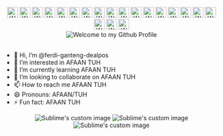 <div align="center">
  <img src="https://i.postimg.cc/LXLjzS35/2223123-removebg-preview-1.png" 
       style="width: 25px; height: auto;" 
       alt="Welcome to my Github Profile" />
  <img src="https://i.postimg.cc/LXLjzS35/2223123-removebg-preview-1.png" 
       style="width: 25px; height: auto;" 
       alt="Welcome to my Github Profile" />
  <img src="https://i.postimg.cc/LXLjzS35/2223123-removebg-preview-1.png" 
       style="width: 25px; height: auto;" 
       alt="Welcome to my Github Profile" />
  <img src="https://i.postimg.cc/LXLjzS35/2223123-removebg-preview-1.png" 
       style="width: 25px; height: auto;" 
       alt="Welcome to my Github Profile" />
  <img src="https://i.postimg.cc/LXLjzS35/2223123-removebg-preview-1.png" 
       style="width: 25px; height: auto;" 
       alt="Welcome to my Github Profile" />
  <img src="https://i.postimg.cc/LXLjzS35/2223123-removebg-preview-1.png" 
       style="width: 25px; height: auto;" 
       alt="Welcome to my Github Profile" />
  <img src="https://i.postimg.cc/LXLjzS35/2223123-removebg-preview-1.png" 
       style="width: 25px; height: auto;" 
       alt="Welcome to my Github Profile" />
  <img src="https://i.postimg.cc/LXLjzS35/2223123-removebg-preview-1.png" 
       style="width: 25px; height: auto;" 
       alt="Welcome to my Github Profile" />
  <img src="https://i.postimg.cc/LXLjzS35/2223123-removebg-preview-1.png" 
       style="width: 25px; height: auto;" 
       alt="Welcome to my Github Profile" />
  <img src="https://i.postimg.cc/LXLjzS35/2223123-removebg-preview-1.png" 
       style="width: 25px; height: auto;" 
       alt="Welcome to my Github Profile" />
  <img src="https://i.postimg.cc/LXLjzS35/2223123-removebg-preview-1.png" 
       style="width: 25px; height: auto;" 
       alt="Welcome to my Github Profile" />
  <img src="https://i.postimg.cc/LXLjzS35/2223123-removebg-preview-1.png" 
       style="width: 25px; height: auto;" 
       alt="Welcome to my Github Profile" />
  <img src="https://i.postimg.cc/LXLjzS35/2223123-removebg-preview-1.png" 
       style="width: 25px; height: auto;" 
       alt="Welcome to my Github Profile" />
  <img src="https://i.postimg.cc/LXLjzS35/2223123-removebg-preview-1.png" 
       style="width: 25px; height: auto;" 
       alt="Welcome to my Github Profile" />
  <img src="https://i.postimg.cc/LXLjzS35/2223123-removebg-preview-1.png" 
       style="width: 25px; height: auto;" 
       alt="Welcome to my Github Profile" />
  <img src="https://i.postimg.cc/LXLjzS35/2223123-removebg-preview-1.png" 
       style="width: 25px; height: auto;" 
       alt="Welcome to my Github Profile" />
  <img src="https://i.postimg.cc/LXLjzS35/2223123-removebg-preview-1.png" 
       style="width: 25px; height: auto;" 
       alt="Welcome to my Github Profile" />
  <img src="https://i.postimg.cc/LXLjzS35/2223123-removebg-preview-1.png" 
       style="width: 25px; height: auto;" 
       alt="Welcome to my Github Profile" />
  <img src="https://i.postimg.cc/LXLjzS35/2223123-removebg-preview-1.png" 
       style="width: 25px; height: auto;" 
       alt="Welcome to my Github Profile" />
  <img src="https://i.postimg.cc/LXLjzS35/2223123-removebg-preview-1.png" 
       style="width: 25px; height: auto;" 
       alt="Welcome to my Github Profile" />
</div>

<div align="center">
  <img src="https://github.com/BrunnerLivio/brunnerlivio/blob/master/images/welcome.png?raw=true" style="max-width: 100%;" alt="Welcome to my Github Profile" />
  <br />
  <br />
</div>

- 👋 Hi, I’m @ferdi-ganteng-dealpos
- 👀 I’m interested in AFAAN TUH
- 🌱 I’m currently learning AFAAN TUH
- 💞️ I’m looking to collaborate on AFAAN TUH
- 📫 How to reach me AFAAN TUH
- 😄 Pronouns: AFAAN/TUH
- ⚡ Fun fact: AFAAN TUH

<p align="center">
  <img src="https://i.postimg.cc/Dw9n43j8/3dgifmaker02246.gif" alt="Sublime's custom image"/>
  <img src="https://i.postimg.cc/JhCC4c0X/3dgifmaker33391.gif" alt="Sublime's custom image"/>
  <img src="https://i.postimg.cc/FR9t0rjs/3dgifmaker51336.gif" alt="Sublime's custom image"/>
</p>


<!---
ferdi-ganteng-dealpos/ferdi-ganteng-dealpos is a ✨ special ✨ repository because its `README.md` (this file) appears on your GitHub profile.
You can click the Preview link to take a look at your changes.
--->
